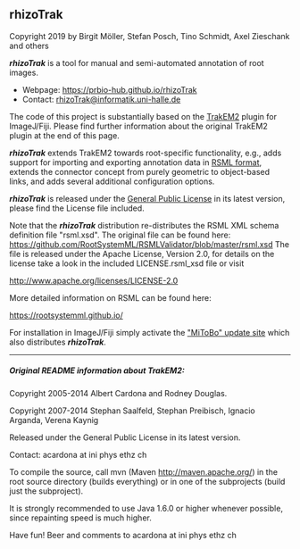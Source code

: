 rhizoTrak
---------

Copyright 2019 by Birgit Möller, Stefan Posch, Tino Schmidt, Axel Zieschank and others

***rhizoTrak*** is a tool for manual and semi-automated annotation of root images. 

* Webpage: https://prbio-hub.github.io/rhizoTrak
* Contact: rhizoTrak@informatik.uni-halle.de

The code of this project is substantially based on the [TrakEM2]( https://imagej.net/TrakEM2) plugin for ImageJ/Fiji. 
Please find further information about the original TrakEM2 plugin at the end of this page. 

***rhizoTrak*** extends TrakEM2 towards root-specific functionality, e.g., adds support for importing and exporting annotation data in [RSML format](https://rootsystemml.github.io/format), extends the connector concept from purely geometric to object-based links, and adds several additional configuration options.

***rhizoTrak*** is released under the [General Public License](https://www.gnu.org/licenses/gpl-3.0.en.html) in its latest version, please find the License file included.

Note that the ***rhizoTrak*** distribution re-distributes the RSML XML schema definition file "rsml.xsd".
The original file can be found here: https://github.com/RootSystemML/RSMLValidator/blob/master/rsml.xsd
The file is released under the Apache License, Version 2.0, 
for details on the license take a look in the included LICENSE.rsml_xsd file or visit

   http://www.apache.org/licenses/LICENSE-2.0

More detailed information on RSML can be found here:

   https://rootsystemml.github.io/

For installation in ImageJ/Fiji simply activate the ["MiToBo" update site](https://sites.imagej.net/MiToBo/) which also distributes ***rhizoTrak***.

---------
##### Original README information about TrakEM2:

Copyright 2005-2014 Albert Cardona and Rodney Douglas.

Copyright 2007-2014 Stephan Saalfeld, Stephan Preibisch, Ignacio Arganda, Verena Kaynig

Released under the General Public License in its latest version.

Contact: acardona at ini phys ethz ch

To compile the source, call mvn (Maven http://maven.apache.org/) in the root source directory (builds everything) or in one of the subprojects (build just the subproject).

It is strongly recommended to use Java 1.6.0 or higher whenever possible, since repainting speed is much higher.

Have fun! Beer and comments to acardona at ini phys ethz ch
